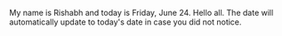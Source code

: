 My name is Rishabh and today is Friday, June 24. Hello all. The date will automatically update to today's date in case you did not notice.
